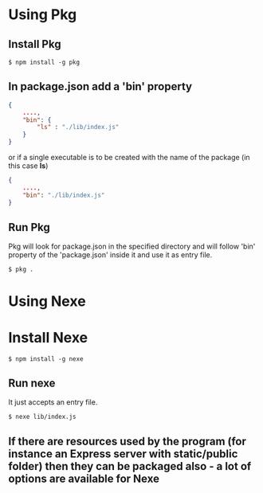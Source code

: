 # Using Pkg
## Install Pkg

```console
$ npm install -g pkg
```

## In package.json add a 'bin' property
```json
{
    ....,
    "bin": {
        "ls" : "./lib/index.js"
    }
}
```
or if a single executable is to be created with the name of the package (in this case **ls**)
```json
{
    ....,
    "bin": "./lib/index.js"
}
```

            
## Run Pkg
Pkg will look for package.json in the specified directory and will follow 'bin' property of the 'package.json' inside it and use it as entry file.

```console
$ pkg .
```

# Using Nexe

# Install Nexe
```console
$ npm install -g nexe
```

## Run nexe
It just accepts an entry file.

```console
$ nexe lib/index.js
```
## If there are resources used by the program (for instance an Express server with static/public folder) then they can be packaged also -  a lot of options are available for Nexe
